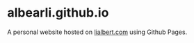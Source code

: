 # albearli.github.io

A personal website hosted on [lialbert.com](https://lialbert.com) using Github Pages.
